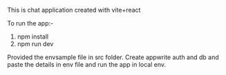 This is chat application created with vite+react

To run the app:-
1. npm install
2. npm run dev

Provided the envsample file in src folder.
Create appwrite auth and db and paste the details in env file and run the app in local env.
